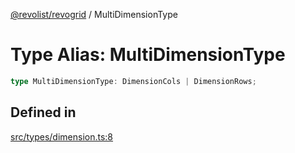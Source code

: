 [@revolist/revogrid](README.md) / MultiDimensionType

# Type Alias: MultiDimensionType

```ts
type MultiDimensionType: DimensionCols | DimensionRows;
```

## Defined in

[src/types/dimension.ts:8](https://github.com/revolist/revogrid/blob/7e29dfb64300e0258d5855b03e9cff9116f6c377/src/types/dimension.ts#L8)

